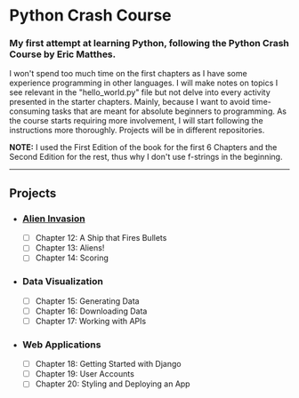 # Python Crash Course

### My first attempt at learning Python, following the Python Crash Course by Eric Matthes.  
  
I won't spend too much time on the first chapters as I have some experience programming in other languages. I will make notes on topics I see relevant in the "hello_world.py" file but not delve into every activity presented in the starter chapters. Mainly, because I want to avoid time-consuming tasks that are meant for absolute beginners to programming. As the course starts requiring more involvement, I will start following the instructions more thoroughly. Projects will be in different repositories.  
  
**NOTE:** I used the First Edition of the book for the first 6 Chapters and the Second Edition for the rest, thus why I don't use f-strings in the beginning.

- - - -

## Projects 
- ### [Alien Invasion](http://www.github.com/adolfolh/alien_invasion "Alien Invasion")  
  - [ ] Chapter 12: A Ship that Fires Bullets  
  - [ ] Chapter 13: Aliens!  
  - [ ] Chapter 14: Scoring  
  
- ### Data Visualization
  - [ ] Chapter 15: Generating Data 
  - [ ] Chapter 16: Downloading Data  
  - [ ] Chapter 17: Working with APIs  
  
- ### Web Applications
  - [ ] Chapter 18: Getting Started with Django
  - [ ] Chapter 19: User Accounts  
  - [ ] Chapter 20: Styling and Deploying an App 
